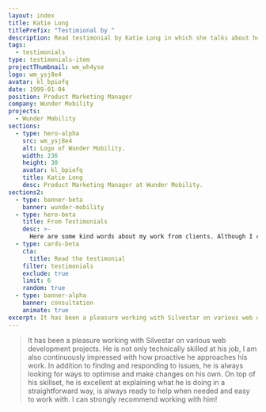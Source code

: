 ```yaml
---
layout: index
title: Katie Long
titlePrefix: "Testimional by "
description: Read testimonial by Katie Long in which she talks about her positive experience in working with Silvestar Bistrović.
tags:
  - testimonials
type: testimonials-item
projectThumbnail: wm_wh4yse
logo: wm_ysj8e4
avatar: kl_bpiofq
date: 1999-01-04
position: Product Marketing Manager
company: Wunder Mobility
projects:
  - Wunder Mobility
sections:
  - type: hero-alpha
    src: wm_ysj8e4
    alt: Logo of Wunder Mobility.
    width: 236
    height: 30
    avatar: kl_bpiofq
    title: Katie Long
    desc: Product Marketing Manager at Wunder Mobility.
sections2:
  - type: banner-beta
    banner: wunder-mobility
  - type: hero-beta
    title: From Testimonials
    desc: >-
      Here are some kind words about my work from clients. Although I collaborated with clients from more than 10 countries, most of them came from **The United States** and **Germany**.
  - type: cards-beta
    cta:
      title: Read the testimonial
    filter: testimonials
    exclude: true
    limit: 6
    random: true
  - type: banner-alpha
    banner: consultation
    animate: true
excerpt: It has been a pleasure working with Silvestar on various web development projects...
---
```


> It has been a pleasure working with Silvestar on various web development projects. He is not only technically skilled at his job, I am also continuously impressed with how proactive he approaches his work. In addition to finding and responding to issues, he is always looking for ways to optimise and make changes on his own. On top of his skillset, he is excellent at explaining what he is doing in a straightforward way, is always ready to help when needed and easy to work with. I can strongly recommend working with him!
